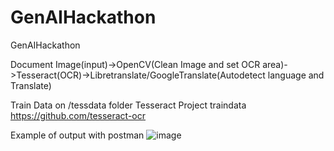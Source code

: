 # GenAIHackathon
GenAIHackathon

Document Image(input)->OpenCV(Clean Image and set OCR area)->Tesseract(OCR)->Libretranslate/GoogleTranslate(Autodetect language and Translate)


Train Data on /tessdata folder
Tesseract Project traindata
https://github.com/tesseract-ocr

Example of output with postman
![image](https://github.com/joseantoniovegaruiz2/GenAIHackathon/assets/79467598/f29a588e-a9b9-4678-bae1-77f06bc29209)
